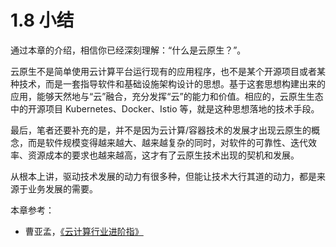 # 1.8 小结

通过本章的介绍，相信你已经深刻理解：“什么是云原生？”。

云原生不是简单使用云计算平台运行现有的应用程序，也不是某个开源项目或者某种技术，而是一套指导软件和基础设施架构设计的思想。基于这套思想构建出来的应用，能够天然地与“云”融合，充分发挥“云”的能力和价值。相应的，云原生生态中的开源项目 Kubernetes、Docker、Istio 等，就是这种思想落地的技术手段。

最后，笔者还要补充的是，并不是因为云计算/容器技术的发展才出现云原生的概念，而是软件规模变得越来越大、越来越复杂的同时，对软件的可靠性、迭代效率、资源成本的要求也越来越高，这才有了云原生技术出现的契机和发展。

从根本上讲，驱动技术发展的动力有很多种，但能让技术大行其道的动力，都是来源于业务发展的需要。


本章参考：

- 曹亚孟，[《云计算行业进阶指》](https://book.douban.com/subject/36896561/)

